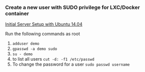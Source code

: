 ### Create a new user with SUDO privilege for LXC/Docker container
[Initial Server Setup with Ubuntu 14.04](https://www.digitalocean.com/community/tutorials/initial-server-setup-with-ubuntu-14-04)

Run the following commands as root

1. `adduser demo`
2. `gpasswd -a demo sudo`
3. `su - demo`
4. to list all users `cut -d: -f1 /etc/passwd`
5. To change the password for a user `sudo passwd username`